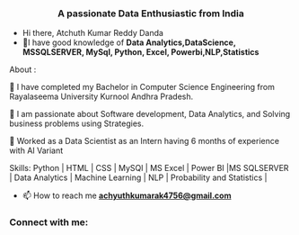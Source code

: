 <h3 align="center">A passionate Data Enthusiastic from India </h3>

- Hi there, Atchuth Kumar Reddy Danda
-  🌱I have good knowledge of **Data Analytics,DataScience, MSSQLSERVER, MySql, Python, Excel, Powerbi,NLP,Statistics**

About :

🔭 I have completed my Bachelor in Computer Science Engineering from Rayalaseema University Kurnool Andhra Pradesh.

🔭 I am passionate about Software development, Data Analytics, and Solving business problems using Strategies.

👯 Worked as a Data Scientist as an Intern having 6 months of experience with AI Variant

Skills:  Python | HTML | CSS | MySQl | MS Excel | Power BI |MS SQLSERVER | Data Analytics | Machine Learning | NLP | Probability and Statistics | 

- 📫 How to reach me **achyuthkumarak4756@gmail.com**

<h3 align="left">Connect with me:</h3>
<p align="left">
</p>

